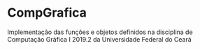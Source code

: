 # CompGrafica

Implementação das funções e objetos definidos na disciplina de Computação Gráfica I 2019.2 da Universidade Federal do Ceará
